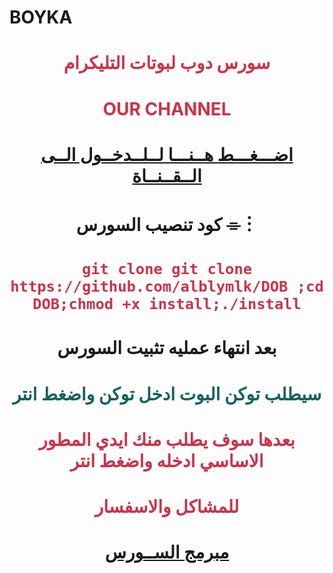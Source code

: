 
# BOYKA

# <p align="center" style="color:#cb3349" >سورس دوب لبوتات التليكرام 

# <p align="center" style="color:#cb3349" > OUR CHANNEL 

# <p align="center" style="color:#cb3349" > [اضـــغـــط هــنـــا لــلــدخــول الــى الــقــنــاة](https://telegram.me/DOB_G) <br>

# <p align="center"> كود تنصيب السورس ⌯︙

 # <p align="center" style="color:#cb3349" > ``git clone git clone https://github.com/alblymlk/DOB ;cd DOB;chmod +x install;./install``

# <p align="center"> بعد انتهاء عمليه تثبيت السورس 

# <p align="center" style="color: #14635c;" >سيطلب توكن البوت ادخل توكن واضغط انتر 

 

# <p align="center" style="color:#cb3349" > بعدها سوف يطلب منك ايدي المطور الاساسي ادخله واضغط انتر 

# <p align="center" style="color:#cb3349" >  للمشاكل والاسفسار 

  

# <p align="center" style="color:#cb3349" > [مبرمج الســورس](https://telegram.me/GG1_R) <br>

  

  



